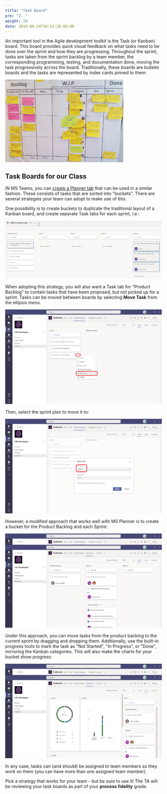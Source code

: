```yaml
---
title: "Task Board"
pre: "2. "
weight: 20
date: 2018-08-24T10:53:26-05:00
---
```


An important tool in the Agile development toolkit is the Task (or Kanban) board.  This board provides quick visual feedback on what tasks need to be done over the sprint and how they are progressing.  Throughout the sprint, tasks are taken from the sprint backlog by a team member, the corresponding programming, testing, and documentation done, moving the task progressively across the board.  Traditionally, these boards are bulletin boards and the tasks are represented by index cards pinned to them:

![An example task board](/images/a.2.1.png)

## Task Boards for our Class 
IN MS Teams, you can [create a Planner tab](https://support.microsoft.com/en-us/office/create-a-plan-with-planner-in-teams-fa65ee5c-3c9b-42da-97b3-2fcd1a1c626d) that can be used in a similar fashion.  These consists of tasks that are sorted into "buckets".  There are several strategies your team can adopt to make use of this.

One possibility is to create buckets to duplicate the traditional layout of a Kanban board, and create separate Task tabs for each sprint, i.e.:

![An example Kanban board](/images/a.2.2.png)

When adopting this strategy, you will also want a Task tab for "Product Backlog" to contain tasks that have been proposed, but not picked up for a sprint.  Tasks can be moved between boards by selecting **Move Task** from the ellipsis menu.

![Moving a task part 1](/images/a.2.3.png)

Then, select the sprint plan to move it to:

![Moving a task part 2](/images/a.2.4.png)

However, a modified approach that works well with MS Planner is to create a bucket for the Product Backlog and each Sprint:

![The single plan approach](/images/a.2.5.png)

Under this approach, you can move tasks from the product backlog to the current sprint by dragging and dropping them.  Additionally, use the built-in progress tools to mark the task as "Not Started", "In Progress", or "Done", mirroring the Kanban categories.  This will also make the charts for your bucket show progress:

![Charted progress](/images/a.2.6.png)

In any case, tasks can (and should) be assigned to team members as they work on them (you can have more than one assigned team member).  

Pick a strategy that works for your team - but be sure to use it!  The TA will be reviewing your task boards as part of your **process fidelity** grade.
